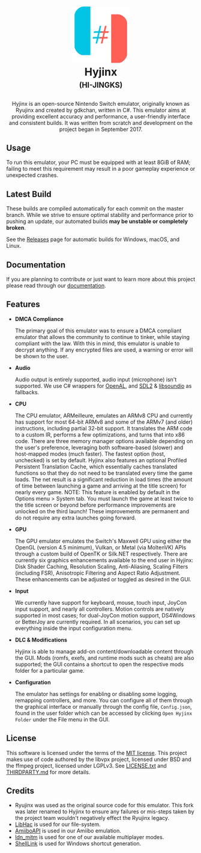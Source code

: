 <h1 align="center">
  <br>
  <a href="https://github.com/hyjinx-emu/Hyjinx"><img src="distribution/misc/Logo.svg" alt="Logo" width="150"></a>
  <br>
  <b>Hyjinx</b>
  <br>
  <sub><sup><b>(HI-JINGKS)</b></sup></sub>
  <br>
</h1>

<p align="center">
  Hyjinx is an open-source Nintendo Switch emulator, originally known as Ryujinx and created by gdkchan, written in C#.
  This emulator aims at providing excellent accuracy and performance, a user-friendly interface and consistent builds.
  It was written from scratch and development on the project began in September 2017.
</p>

## Usage

To run this emulator, your PC must be equipped with at least 8GiB of RAM;
failing to meet this requirement may result in a poor gameplay experience or unexpected crashes.

## Latest Build

These builds are compiled automatically for each commit on the master branch.
While we strive to ensure optimal stability and performance prior to pushing an update, our automated builds **may be unstable or completely broken**.

See the [Releases](https://github.com/hyjinx-emu/Hyjinx/releases) page for automatic builds for Windows, macOS, and Linux.

## Documentation

If you are planning to contribute or just want to learn more about this project please read through our [documentation](docs/README.md).

## Features
- **DMCA Compliance**

  The primary goal of this emulator was to ensure a DMCA compliant emulator that allows the community to continue to tinker, while staying compliant with the law. With this in mind, this emulator is unable to decrypt anything. If any encrypted files are used, a warning or error will be shown to the user.

- **Audio**

  Audio output is entirely supported, audio input (microphone) isn't supported.
  We use C# wrappers for [OpenAL](https://openal-soft.org/), and [SDL2](https://www.libsdl.org/) & [libsoundio](http://libsound.io/) as fallbacks.

- **CPU**

  The CPU emulator, ARMeilleure, emulates an ARMv8 CPU and currently has support for most 64-bit ARMv8 and some of the ARMv7 (and older) instructions, including partial 32-bit support.
  It translates the ARM code to a custom IR, performs a few optimizations, and turns that into x86 code.
  There are three memory manager options available depending on the user's preference, leveraging both software-based (slower) and host-mapped modes (much faster).
  The fastest option (host, unchecked) is set by default.
  Hyjinx also features an optional Profiled Persistent Translation Cache, which essentially caches translated functions so that they do not need to be translated every time the game loads.
  The net result is a significant reduction in load times (the amount of time between launching a game and arriving at the title screen) for nearly every game.
  NOTE: This feature is enabled by default in the Options menu > System tab.
  You must launch the game at least twice to the title screen or beyond before performance improvements are unlocked on the third launch!
  These improvements are permanent and do not require any extra launches going forward.

- **GPU**

  The GPU emulator emulates the Switch's Maxwell GPU using either the OpenGL (version 4.5 minimum), Vulkan, or Metal (via MoltenVK) APIs through a custom build of OpenTK or Silk.NET respectively.
  There are currently six graphics enhancements available to the end user in Hyjinx: Disk Shader Caching, Resolution Scaling, Anti-Aliasing, Scaling Filters (including FSR), Anisotropic Filtering and Aspect Ratio Adjustment.
  These enhancements can be adjusted or toggled as desired in the GUI.

- **Input**

  We currently have support for keyboard, mouse, touch input, JoyCon input support, and nearly all controllers.
  Motion controls are natively supported in most cases; for dual-JoyCon motion support, DS4Windows or BetterJoy are currently required.
  In all scenarios, you can set up everything inside the input configuration menu.

- **DLC & Modifications**

  Hyjinx is able to manage add-on content/downloadable content through the GUI.
  Mods (romfs, exefs, and runtime mods such as cheats) are also supported;
  the GUI contains a shortcut to open the respective mods folder for a particular game.

- **Configuration**

  The emulator has settings for enabling or disabling some logging, remapping controllers, and more.
  You can configure all of them through the graphical interface or manually through the config file, `Config.json`, found in the user folder which can be accessed by clicking `Open Hyjinx Folder` under the File menu in the GUI.

<!--
## Contact
Currently contact is being kept intentionally limited. 
You may also review our [FAQ](https://github.com/hyjinx-emu/Hyjinx/wiki/Frequently-Asked-Questions).
-->

## License

This software is licensed under the terms of the [MIT license](LICENSE.txt).
This project makes use of code authored by the libvpx project, licensed under BSD and the ffmpeg project, licensed under LGPLv3.
See [LICENSE.txt](LICENSE.txt) and [THIRDPARTY.md](distribution/legal/THIRDPARTY.md) for more details.

## Credits
- Ryujinx was used as the original source code for this emulator. This fork was later renamed to Hyjinx to ensure any failures or mis-steps taken by the project team wouldn't negatively effect the Ryujinx legacy.
- [LibHac](https://github.com/Thealexbarney/LibHac) is used for our file-system.
- [AmiiboAPI](https://www.amiiboapi.com) is used in our Amiibo emulation.
- [ldn_mitm](https://github.com/spacemeowx2/ldn_mitm) is used for one of our available multiplayer modes.
- [ShellLink](https://github.com/securifybv/ShellLink) is used for Windows shortcut generation.
